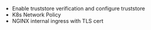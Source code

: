 - Enable truststore verification and configure truststore
- K8s Network Policy
- NGINX internal ingress with TLS cert